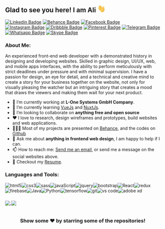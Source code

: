 ## Glad to see you here! I am Ali <img src="https://github.com/ali-mohamed-nasser/ali-mohamed-nasser/blob/main/icons/hello.gif" width="26">
[![Linkedin Badge](https://img.shields.io/badge/-LinkedIn-0e76a8?style=flat-square&logo=Linkedin&logoColor=white)](https://www.linkedin.com/in/ali-mohammed-nasser/)
[![Behance Badge](https://img.shields.io/badge/-Behance-131418?style=flat-square&logo=Behance&logoColor=white)](https://www.behance.net/ali_mohammed_nasser)
[![Facebook Badge](https://img.shields.io/badge/-Facebook-1877f2?style=flat-square&logo=Facebook&logoColor=white)](https://www.facebook.com/ali.mohammed.nasser.97)
[![Instagram Badge](https://img.shields.io/badge/-Instagram-e4405f?style=flat-square&logo=Instagram&logoColor=white)](https://www.instagram.com/ali_mohammed_nasser/)
[![Dribbble Badge](https://img.shields.io/badge/-Dribbble-ea4c89?style=flat-square&logo=Dribbble&logoColor=white)](https://dribbble.com/ali_mohammed_nasser)
[![Pinterest Badge](https://img.shields.io/badge/-Pinterest-bd081c?style=flat-square&logo=Pinterest&logoColor=white)](https://ro.pinterest.com/ali_mohammed_nasser/)
[![Telegram Badge](https://img.shields.io/badge/-Telegram-0088cc?style=flat-square&logo=Telegram&logoColor=white)](https://t.me/ali_mohammed_nasser)
[![Whatsapp Badge](https://img.shields.io/badge/-Whatsapp-25d366?style=flat-square&logo=Whatsapp&logoColor=white)](https://api.whatsapp.com/send/?phone=963938402636)
[![Skype Badge](https://img.shields.io/badge/-Skype-00aff0?style=flat-square&logo=Skype&logoColor=white)](https://join.skype.com/invite/Dc8wTfQs1tZI)

### About Me:
An experienced front-end web developer with a demonstrated history in designing and developing websites. Skilled in graphic design, UI/UX, web, and mobile apps interfaces, with the ability to perform meticulously with strict deadlines under pressure and with minimal supervision. I have a passion for design, an eye for detail, and a technical and creative mind to create a story for your business together on the website, not only for visually pleasing the watcher but an intriguing story that creates a mood that draws the viewers and making them wait for your next product.
- 🔭 I’m currently working at **L-One Systems GmbH Company**.
- 🌱 I’m currently learning [VueJs](https://vuejs.org/) and [NuxtJs](https://nuxtjs.org/).
- 👯 I’m looking to collaborate on **anything free and open source**
- ❤️ I love to research, design wireframes and prototypes, build websites and web applications.
- 👨🏻‍💻 Most of my projects are presented on [Behance](https://www.behance.net/ali_mohammed_nasser), and the codes on [Github](https://github.com/ali-mohammed-nasser?tab=repositories)
- 💬 Ask me about **anything in frontend web design**, I am happy to help if I can.
- 📫 How to reach me: [Send me an email](mailto:ali.nasser.it@gmail.com), or send me a message on the social websites above.
- 📝 Checkout my [Resume](https://github.com/ali-mohammed-nasser/ali-mohammed-nasser/blob/master/Ali%20Nasser%20CV.pdf).

### Languages and Tools:
<a href="https://www.w3schools.com/html/" target="_blank"><img align="left" src="https://github.com/ali-mohammed-nasser/ali-mohammed-nasser/blob/main/icons/html.svg" alt="html5"/></a> 
<a href="https://www.w3schools.com/css/" target="_blank"><img align="left" src="https://github.com/ali-mohammed-nasser/ali-mohammed-nasser/blob/main/icons/css.svg" alt="css3"/></a>
<a href="https://sass-lang.com/" target="_blank"><img align="left" src="https://github.com/ali-mohammed-nasser/ali-mohammed-nasser/blob/main/icons/sass.svg" alt="sass"/> </a> 
<a href="https://developer.mozilla.org/en-US/docs/Web/JavaScript" target="_blank"><img align="left" src="https://github.com/ali-mohammed-nasser/ali-mohammed-nasser/blob/main/icons/javascript.svg" alt="javaScript"></a>
<a href="https://jquery.com/" target="_blank"><img align="left" src="https://github.com/ali-mohammed-nasser/ali-mohammed-nasser/blob/main/icons/jquery.svg" alt="jquery"/></a>
<a href="https://getbootstrap.com/" target="_blank"><img align="left" src="https://github.com/ali-mohammed-nasser/ali-mohammed-nasser/blob/main/icons/bootstrap.svg" alt="bootstrap"/></a>
<a href="https://reactjs.org/" target="_blank"><img align="left" src="https://github.com/ali-mohammed-nasser/ali-mohammed-nasser/blob/main/icons/react.svg" alt="React"></a>
<a href="https://redux.js.org/" target="_blank"> <img align="left" src="https://github.com/ali-mohammed-nasser/ali-mohammed-nasser/blob/main/icons/redux.svg" alt="redux"/></a> 
<a href="https://firebase.google.com/" target="_blank"> <img align="left" src="https://github.com/ali-mohammed-nasser/ali-mohammed-nasser/blob/main/icons/firebase.svg" alt="firebase"/></a>
<a href="https://www.java.com" target="_blank"><img align="left" src="https://github.com/ali-mohammed-nasser/ali-mohammed-nasser/blob/main/icons/java.svg" alt="Java"></a>
<a href="https://www.python.org" target="_blank"><img align="left" src="https://github.com/ali-mohammed-nasser/ali-mohammed-nasser/blob/main/icons/python.svg" alt="Python"></a>
<a href="https://www.tensorflow.org" target="_blank"><img align="left" src="https://github.com/ali-mohammed-nasser/ali-mohammed-nasser/blob/main/icons/tensorflow.svg" alt="tensorflow"/></a> 
<a href="https://git-scm.com/" target="_blank"> <img src="https://github.com/ali-mohammed-nasser/ali-mohammed-nasser/blob/main/icons/git.svg" align="left" alt="git"/></a>
<a href="https://code.visualstudio.com/" target="_blank"><img align="left" src="https://github.com/ali-mohammed-nasser/ali-mohammed-nasser/blob/main/icons/vscode.svg" alt="vs code"/></a>
<a href="https://www.adobe.com/products/xd.html" target="_blank"><img align="left" src="https://github.com/ali-mohammed-nasser/ali-mohammed-nasser/blob/main/icons/adobe-xd.svg" alt="adobe xd"/></a>
<br/>

#

<a href="https://github-readme-stats.vercel.app/api?username=ali-mohammed-nasser&show_icons=true&hide_border=true&&count_private=true&include_all_commits=true">
  <img align="center" style="height: 14em" src="https://github-readme-stats.vercel.app/api?username=ali-mohammed-nasser&show_icons=true&hide_border=true&&count_private=true&include_all_commits=true" />
</a>
<a href="https://github-readme-stats.vercel.app/api/top-langs/?username=ali-mohammed-nasser&show_icons=true&hide_border=true&layout=compact&langs_count=10">
  <img align="center" style="height: 15em" src="https://github-readme-stats.vercel.app/api/top-langs/?username=ali-mohammed-nasser&show_icons=true&hide_border=true&layout=compact&langs_count=10" />
</a>

#
<div align="center">
  
### Show some ❤️ by starring some of the repositories!
</div>
